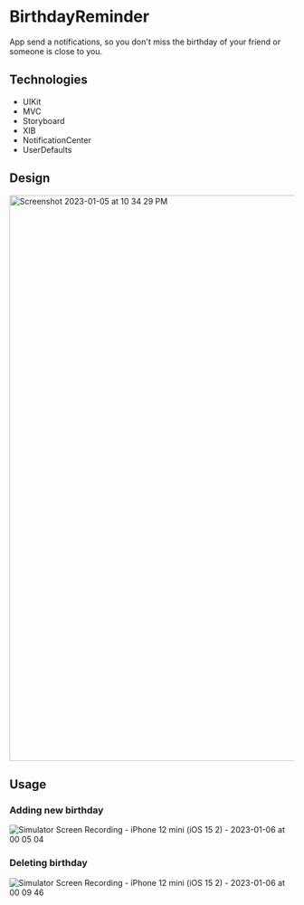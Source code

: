 # BirthdayReminder
App send a notifications, so you don't miss the birthday of your friend or someone is close to you.

## Technologies
+ UIKit
+ MVC
+ Storyboard
+ XIB
+ NotificationCenter
+ UserDefaults

## Design
<img width="1000" alt="Screenshot 2023-01-05 at 10 34 29 PM" src="https://user-images.githubusercontent.com/70813562/210865092-fda9115f-92f6-45c7-913e-cf3773bf6cf1.png">

## Usage
### Adding new birthday
![Simulator Screen Recording - iPhone 12 mini (iOS 15 2) - 2023-01-06 at 00 05 04](https://user-images.githubusercontent.com/70813562/210879855-3e807144-8395-41af-9323-4a98f4b838af.gif)

### Deleting birthday
![Simulator Screen Recording - iPhone 12 mini (iOS 15 2) - 2023-01-06 at 00 09 46](https://user-images.githubusercontent.com/70813562/210880498-6cb305b9-2254-4479-b6aa-4197738a0f33.gif)
